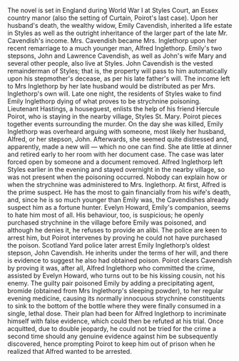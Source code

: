  The novel is set in England during World War I at Styles Court, an Essex country manor (also the setting of Curtain, Poirot's last case). Upon her husband's death, the wealthy widow, Emily Cavendish, inherited a life estate in Styles as well as the outright inheritance of the larger part of the late Mr. Cavendish's income. Mrs. Cavendish became Mrs. Inglethorp upon her recent remarriage to a much younger man, Alfred Inglethorp. Emily's two stepsons, John and Lawrence Cavendish, as well as John's wife Mary and several other people, also live at Styles. John Cavendish is the vested remainderman of Styles; that is, the property will pass to him automatically upon his stepmother's decease, as per his late father's will. The income left to Mrs Inglethorp by her late husband would be distributed as per Mrs. Inglethorp's own will. Late one night, the residents of Styles wake to find Emily Inglethorp dying of what proves to be strychnine poisoning. Lieutenant Hastings, a houseguest, enlists the help of his friend Hercule Poirot, who is staying in the nearby village, Styles St. Mary. Poirot pieces together events surrounding the murder. On the day she was killed, Emily Inglethorp was overheard arguing with someone, most likely her husband, Alfred, or her stepson, John. Afterwards, she seemed quite distressed and, apparently, made a new will — which no one can find. She ate little at dinner and retired early to her room with her document case. The case was later forced open by someone and a document removed. Alfred Inglethorp left Styles earlier in the evening and stayed overnight in the nearby village, so was not present when the poisoning occurred. Nobody can explain how or when the strychnine was administered to Mrs. Inglethorp. At first, Alfred is the prime suspect. He has the most to gain financially from his wife's death, and, since he is so much younger than Emily was, the Cavendishes already suspect him as a fortune hunter. Evelyn Howard, Emily's companion, seems to hate him most of all. His behaviour, too, is suspicious; he openly purchased strychnine in the village before Emily was poisoned, and although he denies it, he refuses to provide an alibi. The police are keen to arrest him, but Poirot intervenes by proving he could not have purchased the poison. Scotland Yard police later arrest Emily Inglethorp’s oldest stepson, John Cavendish. He inherits under the terms of her will, and there is evidence to suggest he also had obtained poison. Poirot clears Cavendish by proving it was, after all, Alfred Inglethorp who committed the crime, assisted by Evelyn Howard, who turns out to be his kissing cousin, not his enemy. The guilty pair poisoned Emily by adding a precipitating agent, bromide (obtained from Mrs Inglethorp's sleeping powder), to her regular evening medicine, causing its normally innocuous strychnine constituents to sink to the bottom of the bottle where they were finally consumed in a single, lethal dose. Their plan had been for Alfred Inglethorp to incriminate himself with false evidence, which could then be refuted at his trial. Once acquitted, due to double jeopardy, he could not be tried for the crime a second time should any genuine evidence against him be subsequently discovered, hence prompting Poirot to keep him out of prison when he realized that Alfred wanted to be arrested.